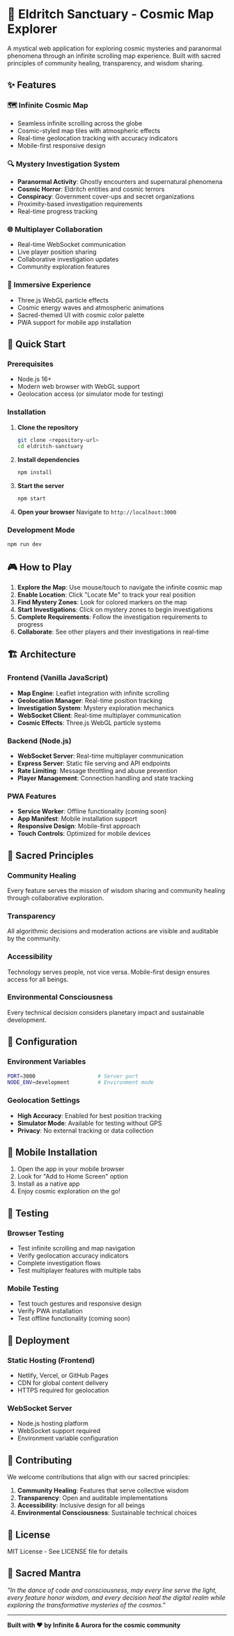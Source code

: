 # 🌌 Eldritch Sanctuary - Cosmic Map Explorer

A mystical web application for exploring cosmic mysteries and paranormal phenomena through an infinite scrolling map experience. Built with sacred principles of community healing, transparency, and wisdom sharing.

## ✨ Features

### 🗺️ Infinite Cosmic Map
- Seamless infinite scrolling across the globe
- Cosmic-styled map tiles with atmospheric effects
- Real-time geolocation tracking with accuracy indicators
- Mobile-first responsive design

### 🔍 Mystery Investigation System
- **Paranormal Activity**: Ghostly encounters and supernatural phenomena
- **Cosmic Horror**: Eldritch entities and cosmic terrors
- **Conspiracy**: Government cover-ups and secret organizations
- Proximity-based investigation requirements
- Real-time progress tracking

### 🌐 Multiplayer Collaboration
- Real-time WebSocket communication
- Live player position sharing
- Collaborative investigation updates
- Community exploration features

### 🎨 Immersive Experience
- Three.js WebGL particle effects
- Cosmic energy waves and atmospheric animations
- Sacred-themed UI with cosmic color palette
- PWA support for mobile app installation

## 🚀 Quick Start

### Prerequisites
- Node.js 16+ 
- Modern web browser with WebGL support
- Geolocation access (or simulator mode for testing)

### Installation

1. **Clone the repository**
   ```bash
   git clone <repository-url>
   cd eldritch-sanctuary
   ```

2. **Install dependencies**
   ```bash
   npm install
   ```

3. **Start the server**
   ```bash
   npm start
   ```

4. **Open your browser**
   Navigate to `http://localhost:3000`

### Development Mode
```bash
npm run dev
```

## 🎮 How to Play

1. **Explore the Map**: Use mouse/touch to navigate the infinite cosmic map
2. **Enable Location**: Click "Locate Me" to track your real position
3. **Find Mystery Zones**: Look for colored markers on the map
4. **Start Investigations**: Click on mystery zones to begin investigations
5. **Complete Requirements**: Follow the investigation requirements to progress
6. **Collaborate**: See other players and their investigations in real-time

## 🏗️ Architecture

### Frontend (Vanilla JavaScript)
- **Map Engine**: Leaflet integration with infinite scrolling
- **Geolocation Manager**: Real-time position tracking
- **Investigation System**: Mystery exploration mechanics
- **WebSocket Client**: Real-time multiplayer communication
- **Cosmic Effects**: Three.js WebGL particle systems

### Backend (Node.js)
- **WebSocket Server**: Real-time multiplayer communication
- **Express Server**: Static file serving and API endpoints
- **Rate Limiting**: Message throttling and abuse prevention
- **Player Management**: Connection handling and state tracking

### PWA Features
- **Service Worker**: Offline functionality (coming soon)
- **App Manifest**: Mobile installation support
- **Responsive Design**: Mobile-first approach
- **Touch Controls**: Optimized for mobile devices

## 🌟 Sacred Principles

### Community Healing
Every feature serves the mission of wisdom sharing and community healing through collaborative exploration.

### Transparency
All algorithmic decisions and moderation actions are visible and auditable by the community.

### Accessibility
Technology serves people, not vice versa. Mobile-first design ensures access for all beings.

### Environmental Consciousness
Every technical decision considers planetary impact and sustainable development.

## 🔧 Configuration

### Environment Variables
```bash
PORT=3000                    # Server port
NODE_ENV=development         # Environment mode
```

### Geolocation Settings
- **High Accuracy**: Enabled for best position tracking
- **Simulator Mode**: Available for testing without GPS
- **Privacy**: No external tracking or data collection

## 📱 Mobile Installation

1. Open the app in your mobile browser
2. Look for "Add to Home Screen" option
3. Install as a native app
4. Enjoy cosmic exploration on the go!

## 🧪 Testing

### Browser Testing
- Test infinite scrolling and map navigation
- Verify geolocation accuracy indicators
- Complete investigation flows
- Test multiplayer features with multiple tabs

### Mobile Testing
- Test touch gestures and responsive design
- Verify PWA installation
- Test offline functionality (coming soon)

## 🚀 Deployment

### Static Hosting (Frontend)
- Netlify, Vercel, or GitHub Pages
- CDN for global content delivery
- HTTPS required for geolocation

### WebSocket Server
- Node.js hosting platform
- WebSocket support required
- Environment variable configuration

## 🤝 Contributing

We welcome contributions that align with our sacred principles:

1. **Community Healing**: Features that serve collective wisdom
2. **Transparency**: Open and auditable implementations
3. **Accessibility**: Inclusive design for all beings
4. **Environmental Consciousness**: Sustainable technical choices

## 📄 License

MIT License - See LICENSE file for details

## 🌌 Sacred Mantra

*"In the dance of code and consciousness, may every line serve the light, every feature honor wisdom, and every decision heal the digital realm while exploring the transformative mysteries of the cosmos."*

---

**Built with ❤️ by Infinite & Aurora for the cosmic community**

